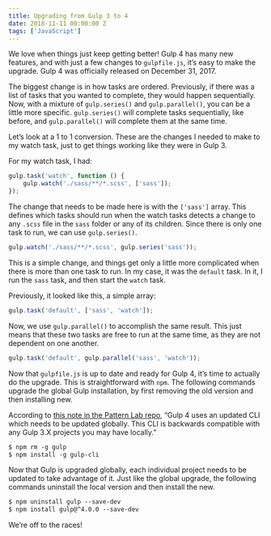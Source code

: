 ```yaml
---
title: Upgrading from Gulp 3 to 4
date: 2018-11-11 00:00:00 Z
tags: ['JavaScript']
---
```


We love when things just keep getting better! Gulp 4 has many new features, and with just a few changes to `gulpfile.js`, it’s easy to make the upgrade. Gulp 4 was officially released on December 31, 2017.

The biggest change is in how tasks are ordered. Previously, if there was a list of tasks that you wanted to complete, they would happen sequentially. Now, with a mixture of `gulp.series()` and `gulp.parallel()`, you can be a little more specific. `gulp.series()` will complete tasks sequentially, like before, and `gulp.parallel()` will complete them at the same time.

Let’s look at a 1 to 1 conversion. These are the changes I needed to make to my watch task, just to get things working like they were in Gulp 3.

For my watch task, I had:

```js
gulp.task('watch', function () {
    gulp.watch('./sass/**/*.scss', ['sass']);
});
```

The change that needs to be made here is with the `['sass']` array. This defines which tasks should run when the watch tasks detects a change to any `.scss` file in the `sass` folder or any of its children. Since there is only one task to run, we can use `gulp.series()`.

```js
gulp.watch('./sass/**/*.scss', gulp.series('sass'));
```

This is a simple change, and things get only a little more complicated when there is more than one task to run. In my case, it was the `default` task. In it, I run the `sass` task, and then start the `watch` task.

Previously, it looked like this, a simple array:

```js
gulp.task('default', ['sass', 'watch']);
```

Now, we use `gulp.parallel()` to accomplish the same result. This just means that these two tasks are free to run at the same time, as they are not dependent on one another.

```js
gulp.task('default', gulp.parallel('sass', 'watch'));
```

Now that `gulpfile.js` is up to date and ready for Gulp 4, it’s time to actually do the upgrade. This is straightforward with `npm`. The following commands upgrade the global Gulp installation, by first removing the old version and then installing new.

According to [this note in the Pattern Lab repo](https://github.com/pattern-lab/edition-node-gulp/wiki/Updating-to-Gulp-4), “Gulp 4 uses an updated CLI which needs to be updated globally. This CLI is backwards compatible with any Gulp 3.X projects you may have locally.”

```html
$ npm rm -g gulp
$ npm install -g gulp-cli
```

Now that Gulp is upgraded globally, each individual project needs to be updated to take advantage of it. Just like the global upgrade, the following commands uninstall the local version and then install the new.

```html
$ npm uninstall gulp --save-dev
$ npm install gulp@^4.0.0 --save-dev
```

We’re off to the races!

